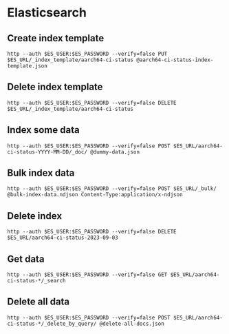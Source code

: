 # Elasticsearch

## Create index template

```
http --auth $ES_USER:$ES_PASSWORD --verify=false PUT $ES_URL/_index_template/aarch64-ci-status @aarch64-ci-status-index-template.json
```

## Delete index template

```
http --auth $ES_USER:$ES_PASSWORD --verify=false DELETE $ES_URL/_index_template/aarch64-ci-status
```

## Index some data

```
http --auth $ES_USER:$ES_PASSWORD --verify=false POST $ES_URL/aarch64-ci-status-YYYY-MM-DD/_doc/ @dummy-data.json
```

## Bulk index data

```
http --auth $ES_USER:$ES_PASSWORD --verify=false POST $ES_URL/_bulk/ @bulk-index-data.ndjson Content-Type:application/x-ndjson
```

## Delete index

```
http --auth $ES_USER:$ES_PASSWORD --verify=false DELETE $ES_URL/aarch64-ci-status-2023-09-03
```

## Get data

```
http --auth $ES_USER:$ES_PASSWORD --verify=false GET $ES_URL/aarch64-ci-status-*/_search
```

## Delete all data

```
http --auth $ES_USER:$ES_PASSWORD --verify=false POST $ES_URL/aarch64-ci-status-*/_delete_by_query/ @delete-all-docs.json
```
